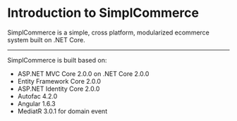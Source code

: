 # Introduction to SimplCommerce

SimplCommerce is a simple, cross platform, modularized ecommerce system built on .NET Core.

---

SimplCommerce is built based on:

- ASP.NET MVC Core 2.0.0 on .NET Core 2.0.0
- Entity Framework Core 2.0.0
- ASP.NET Identity Core 2.0.0
- Autofac 4.2.0
- Angular 1.6.3
- MediatR 3.0.1 for domain event